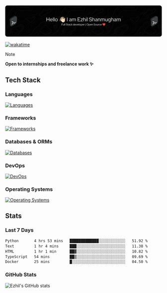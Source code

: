 ![Header](./.github/workflows/header.png)

[![wakatime](https://wakatime.com/badge/user/e780b5d2-6a76-4fde-a594-4ff159327ad3.svg)](https://wakatime.com/@e780b5d2-6a76-4fde-a594-4ff159327ad3)

> [!NOTE]  
> **Open to internships and freelance work ✨**

## Tech Stack

### Languages

[![Languages](https://skillicons.dev/icons?i=python,java,kotlin,javascript,typescript,php&theme=dark)](https://skillicons.dev)

### Frameworks

[![Frameworks](https://skillicons.dev/icons?i=react,next,tailwind,express,flask,jquery,bootstrap&theme=dark)](https://skillicons.dev)

### Databases & ORMs

[![Databases](https://skillicons.dev/icons?i=mysql,postgres,mongodb,prisma&theme=dark)](https://skillicons.dev)

### DevOps

[![DevOps](https://skillicons.dev/icons?i=aws,azure,gcp,cloudflare,vercel,docker,git,github,githubactions,nginx&theme=dark)](https://skillicons.dev)

### Operating Systems

[![Operating Systems](https://skillicons.dev/icons?i=windows,ubuntu&theme=dark)](https://skillicons.dev)

## Stats

### Last 7 Days

<!--START_SECTION:waka-->

```txt
Python       4 hrs 53 mins   █████████████░░░░░░░░░░░░   51.92 %
Text         1 hr 4 mins     ███░░░░░░░░░░░░░░░░░░░░░░   11.38 %
HTML         1 hr 1 min      ██▓░░░░░░░░░░░░░░░░░░░░░░   10.82 %
TypeScript   54 mins         ██▒░░░░░░░░░░░░░░░░░░░░░░   09.69 %
Docker       25 mins         █░░░░░░░░░░░░░░░░░░░░░░░░   04.50 %
```

<!--END_SECTION:waka-->

### GitHub Stats

![Ezhil's GitHub stats](https://github-readme-stats.vercel.app/api?username=ezhil56x&theme=dark&show_icons=true)
